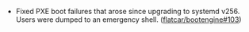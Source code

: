- Fixed PXE boot failures that arose since upgrading to systemd v256. Users were dumped to an emergency shell. ([flatcar/bootengine#103](https://github.com/flatcar/bootengine/pull/103))
